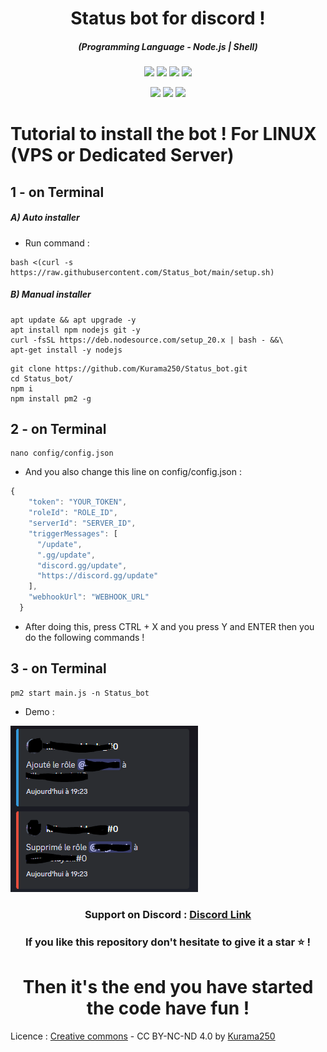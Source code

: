 <h1 align="center">Status bot for discord !</h1>
<em><h5 align="center">(Programming Language - Node.js | Shell)</h5></em>

<p align="center">
  <img src="https://img.shields.io/github/stars/Kurama250/Status_bot">
  <img src="https://img.shields.io/github/license/Kurama250/Status_bot">
  <img src="https://img.shields.io/github/repo-size/Kurama250/Status_bot">
  <img src="https://img.shields.io/badge/stability-stable-green">
</p>

<p align="center">
  <img src="https://img.shields.io/npm/v/module-name">
  <img src="https://img.shields.io/npm/v/axios?label=axios">
  <img src="https://img.shields.io/npm/v/discord.js?label=discord.js">
</p>

# Tutorial to install the bot ! For LINUX (VPS or Dedicated Server)

## 1 - on Terminal

<h5>A) Auto installer</h5>

- Run command :

```shell script
bash <(curl -s https://raw.githubusercontent.com/Status_bot/main/setup.sh)
```
<h5>B) Manual installer</h5>

```shell script
apt update && apt upgrade -y
apt install npm nodejs git -y
curl -fsSL https://deb.nodesource.com/setup_20.x | bash - &&\
apt-get install -y nodejs
```

```shell script
git clone https://github.com/Kurama250/Status_bot.git
cd Status_bot/
npm i
npm install pm2 -g
```
## 2 - on Terminal

```shell script
nano config/config.json
```

- And you also change this line on config/config.json :

```js
{
    "token": "YOUR_TOKEN",
    "roleId": "ROLE_ID",
    "serverId": "SERVER_ID",
    "triggerMessages": [
      "/update",
      ".gg/update",
      "discord.gg/update",
      "https://discord.gg/update"
    ],
    "webhookUrl": "WEBHOOK_URL"
  }
```

- After doing this, press CTRL + X and you press Y and ENTER then you do the following commands !

## 3 - on Terminal

```shell script
pm2 start main.js -n Status_bot
```
- Demo : 

![alt text](https://github.com/Kurama250/Status_bot/blob/main/status.png?raw=true)

<h3 align="center"><strong>Support on Discord :</strong> <a href="https://discord.gg/6aebQGdDxB">Discord Link</a></3>
<h3 align="center">If you like this repository don't hesitate to give it a star ⭐ !</h3>
<h1 align="center">Then it's the end you have started the code have fun !</h1>

Licence : [Creative commons](https://creativecommons.org/licenses/by-nc-nd/4.0/deed.en) - CC BY-NC-ND 4.0 by [Kurama250](https://github.com/Kurama250) 
